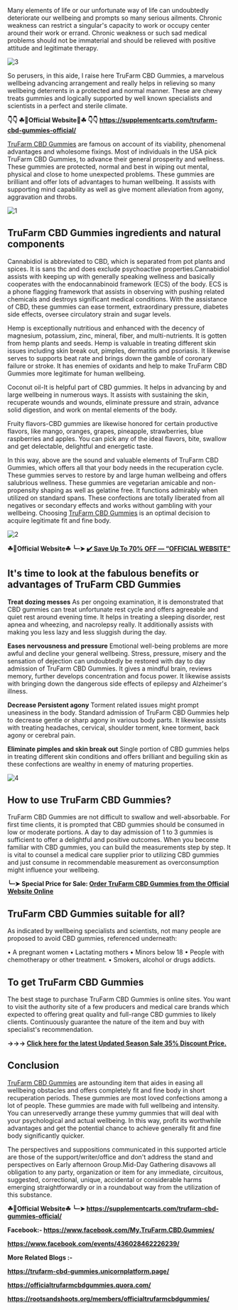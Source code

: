 Many elements of life or our unfortunate way of life can undoubtedly deteriorate our wellbeing and prompts so many serious ailments. Chronic weakness can restrict a singular's capacity to work or occupy center around their work or errand. Chronic weakness or such sad medical problems should not be immaterial and should be relieved with positive attitude and legitimate therapy.

![3](https://github.com/user-attachments/assets/c266c687-f72a-4024-b9c6-e577092b61d2)


So perusers, in this aide, I raise here TruFarm CBD Gummies, a marvelous wellbeing advancing arrangement and really helps in relieving so many wellbeing deterrents in a protected and normal manner. These are chewy treats gummies and logically supported by well known specialists and scientists in a perfect and sterile climate.

**👇👇 ☘📣Official Website📣☘ 👇👇**
**https://supplementcarts.com/trufarm-cbd-gummies-official/**


[TruFarm CBD Gummies](https://healthquerys.com/trufarm-cbd-gummies-where-to-buy/) are famous on account of its viability, phenomenal advantages and wholesome fixings. Most of individuals in the USA pick TruFarm CBD Gummies, to advance their general prosperity and wellness. These gummies are protected, normal and best in wiping out mental, physical and close to home unexpected problems. These gummies are brilliant and offer lots of advantages to human wellbeing. It assists with supporting mind capability as well as give moment alleviation from agony, aggravation and throbs.


![1](https://github.com/user-attachments/assets/139e4e2f-4283-4c0e-b139-2424612767d7)


## TruFarm CBD Gummies ingredients and natural components

Cannabidiol is abbreviated to CBD, which is separated from pot plants and spices. It is sans thc and does exclude psychoactive properties.Cannabidiol assists with keeping up with generally speaking wellness and basically cooperates with the endocannabinoid framework (ECS) of the body. ECS is a phone flagging framework that assists in observing with pushing related chemicals and destroys significant medical conditions. With the assistance of CBD, these gummies can ease torment, extraordinary pressure, diabetes side effects, oversee circulatory strain and sugar levels.

Hemp is exceptionally nutritious and enhanced with the decency of magnesium, potassium, zinc, mineral, fiber, and multi-nutrients. It is gotten from hemp plants and seeds. Hemp is valuable in treating different skin issues including skin break out, pimples, dermatitis and psoriasis. It likewise serves to supports beat rate and brings down the gamble of coronary failure or stroke. It has enemies of oxidants and help to make TruFarm CBD Gummies more legitimate for human wellbeing.

Coconut oil-It is helpful part of CBD gummies. It helps in advancing by and large wellbeing in numerous ways. It assists with sustaining the skin, recuperate wounds and wounds, eliminate pressure and strain, advance solid digestion, and work on mental elements of the body.

Fruity flavors-CBD gummies are likewise honored for certain productive flavors, like mango, oranges, grapes, pineapple, strawberries, blue raspberries and apples. You can pick any of the ideal flavors, bite, swallow and get delectable, delightful and energetic taste.

In this way, above are the sound and valuable elements of TruFarm CBD Gummies, which offers all that your body needs in the recuperation cycle. These gummies serves to restore by and large human wellbeing and offers salubrious wellness. These gummies are vegetarian amicable and non-propensity shaping as well as gelatine free. It functions admirably when utilized on standard spans. These confections are totally liberated from all negatives or secondary effects and works without gambling with your wellbeing. Choosing [TruFarm CBD Gummies](https://healthquerys.com/trufarm-cbd-gummies-where-to-buy/) is an optimal decision to acquire legitimate fit and fine body.


![2](https://github.com/user-attachments/assets/9bef2b7a-0d10-404a-8dc2-fb6006fd271c)



**☘📣Official Website☘ ╰┈➤ [✔️ Save Up To 70% OFF — “OFFICIAL WEBSITE”](https://supplementcarts.com/trufarm-cbd-gummies-official/)**


## It's time to look at the fabulous benefits or advantages of TruFarm CBD Gummies

**Treat dozing messes**
As per ongoing examination, it is demonstrated that CBD gummies can treat unfortunate rest cycle and offers agreeable and quiet rest around evening time. It helps in treating a sleeping disorder, rest apnea and wheezing, and nacrolepsy really. It additionally assists with making you less lazy and less sluggish during the day.

**Eases nervousness and pressure**
Emotional well-being problems are more awful and decline your general wellbeing. Stress, pressure, misery and the sensation of dejection can undoubtedly be restored with day to day admission of TruFarm CBD Gummies. It gives a mindful brain, reviews memory, further develops concentration and focus power. It likewise assists with bringing down the dangerous side effects of epilepsy and Alzheimer's illness.

**Decrease Persistent agony**
Torment related issues might prompt uneasiness in the body. Standard admission of TruFarm CBD Gummies help to decrease gentle or sharp agony in various body parts. It likewise assists with treating headaches, cervical, shoulder torment, knee torment, back agony or cerebral pain.

**Eliminate pimples and skin break out**
Single portion of CBD gummies helps in treating different skin conditions and offers brilliant and beguiling skin as these confections are wealthy in enemy of maturing properties.

![4](https://github.com/user-attachments/assets/b3b81c39-3186-4ab1-bd04-0eb26d1eba44)



## How to use TruFarm CBD Gummies?

TruFarm CBD Gummies are not difficult to swallow and well-absorbable. For first time clients, it is prompted that CBD gummies should be consumed in low or moderate portions. A day to day admission of 1 to 3 gummies is sufficient to offer a delightful and positive outcomes. When you become familiar with CBD gummies, you can build the measurements step by step. It is vital to counsel a medical care supplier prior to utilizing CBD gummies and just consume in recommendable measurement as overconsumption might influence your wellbeing.

**╰┈➤ Special Price for Sale: [Order TruFarm CBD Gummies  from the Official Website Online](https://supplementcarts.com/trufarm-cbd-gummies-official/)**

## TruFarm CBD Gummies suitable for all?

As indicated by wellbeing specialists and scientists, not many people are proposed to avoid CBD gummies, referenced underneath:

•	A pregnant women
•	Lactating mothers
•	Minors below 18
•	People with chemotherapy or other treatment.
•	Smokers, alcohol or drugs addicts.


## To get TruFarm CBD Gummies

The best stage to purchase TruFarm CBD Gummies is online sites. You want to visit the authority site of a few producers and medical care brands which expected to offering great quality and full-range CBD gummies to likely clients. Continuously guarantee the nature of the item and buy with specialist's recommendation.

**→→→ [Click here for the latest Updated Season Sale 35% Discount Price.](https://supplementcarts.com/trufarm-cbd-gummies-official/)**

## Conclusion

[TruFarm CBD Gummies](https://healthquerys.com/trufarm-cbd-gummies-where-to-buy/) are astounding item that aides in easing all wellbeing obstacles and offers completely fit and fine body in short recuperation periods. These gummies are most loved confections among a lot of people. These gummies are made with full wellbeing and intensity. You can unreservedly arrange these yummy gummies that will deal with your psychological and actual wellbeing. In this way, profit its worthwhile advantages and get the potential chance to achieve generally fit and fine body significantly quicker.

The perspectives and suppositions communicated in this supported article are those of the support/writer/office and don't address the stand and perspectives on Early afternoon Group.Mid-Day Gathering disavows all obligation to any party, organization or item for any immediate, circuitous, suggested, correctional, unique, accidental or considerable harms emerging straightforwardly or in a roundabout way from the utilization of this substance.

**☘📣Official Website☘ ╰┈➤ https://supplementcarts.com/trufarm-cbd-gummies-official/**

**Facebook:- https://www.facebook.com/My.TruFarm.CBD.Gummies/**

**https://www.facebook.com/events/436028462226239/**

**More Related Blogs :-** 

**https://trufarm-cbd-gummies.unicornplatform.page/**

**https://officialtrufarmcbdgummies.quora.com/**

**https://rootsandshoots.org/members/officialtrufarmcbdgummies/**
